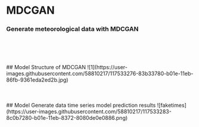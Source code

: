# MDCGAN
### Generate meteorological data with MDCGAN
<br/>
<br/>
<br/>
<br/>
## Model Structure of MDCGAN
![1](https://user-images.githubusercontent.com/58810217/117533276-83b33780-b01e-11eb-86fb-9361eda2ed2b.jpg)

<br/>
<br/>
<br/>
<br/>
## Model Generate data time series model prediction results
![faketimes](https://user-images.githubusercontent.com/58810217/117533283-8c0b7280-b01e-11eb-8372-8080de0e0886.png)
